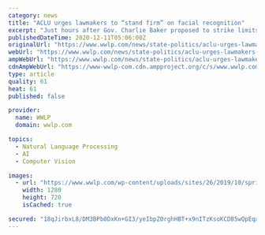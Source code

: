 ```yaml
---
category: news
title: "ACLU urges lawmakers to “stand firm” on facial recognition"
excerpt: "Just hours after Gov. Charlie Baker proposed to strike limits on facial recognition software from a police accountability bill, the ACLU of Massachusetts urged legislators to “stand"
publishedDateTime: 2020-12-11T05:06:00Z
originalUrl: "https://www.wwlp.com/news/state-politics/aclu-urges-lawmakers-to-stand-firm-on-facial-recognition/"
webUrl: "https://www.wwlp.com/news/state-politics/aclu-urges-lawmakers-to-stand-firm-on-facial-recognition/"
ampWebUrl: "https://www.wwlp.com/news/state-politics/aclu-urges-lawmakers-to-stand-firm-on-facial-recognition/amp/"
cdnAmpWebUrl: "https://www-wwlp-com.cdn.ampproject.org/c/s/www.wwlp.com/news/state-politics/aclu-urges-lawmakers-to-stand-firm-on-facial-recognition/amp/"
type: article
quality: 61
heat: 61
published: false

provider:
  name: WWLP
  domain: wwlp.com

topics:
  - Natural Language Processing
  - AI
  - Computer Vision

images:
  - url: "https://www.wwlp.com/wp-content/uploads/sites/26/2019/10/springfield-facial-recognition.jpg?w=1280"
    width: 1280
    height: 720
    isCached: true

secured: "18qJirbxL8/DM3BPb0DxKn+GI3/yeIbpZ0rghHBT+x9nITzKsoKCD85wQpEqah+61cfKhpCNXzpbCMD0RhX4BdDIZc1iBbSINDLvbv6H5xnVEdALXmFoWy4jCQdnUZoT1zCB1JYTU21x7FDW6L3/ExW5ritkVP4HOWSRr6Dfn9qNQ0NaNAVWs3u7yjhFlu1PRP0qW3WQUeQ5aJKDx8H9RQZCujfS8lztTe+1pqLey0+zpUiByefDvOtRWxks8C6ivWA8s4KVNmZVRGIpusfcwzZ89SUUPu9S0m1ZJ9rnepyM0uMnRBRd0rF9CIfBi4OeCPpS6LY8JiP8GW4aJsu1FL8o2hKvUf4mwtiUVvgvjWI=;q3twqp1/+dCCP7jtkcT9Rg=="
---
```


